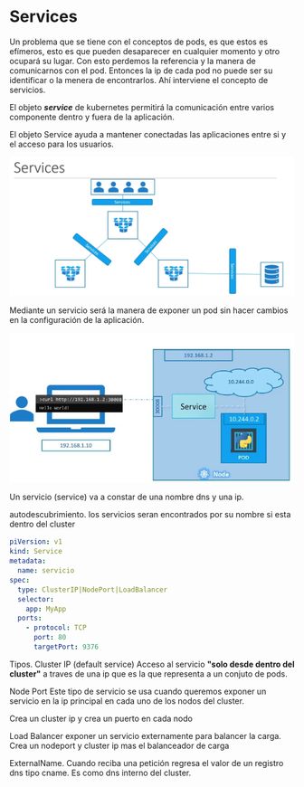 # Services

Un problema que se tiene con el conceptos de pods, es que estos es efímeros, esto es que pueden desaparecer en cualquier momento y otro ocupará su lugar. Con esto perdemos la referencia y la manera de comunicarnos con el pod. Entonces la ip de cada pod no puede ser su identificar o la menera de encontrarlos. Ahí interviene el concepto de servicios.

El objeto ***service*** de kubernetes permitirá la comunicación entre varios componente dentro y fuera de la aplicación.

El objeto Service ayuda a mantener conectadas las aplicaciones entre si y el acceso para los usuarios. 

![Services](../img/arq_services.jpg)

Mediante un servicio será la manera de exponer  un pod sin hacer cambios en la configuración de la aplicación.

![servicio expuesto](../img/serviceport.jpg)

Un servicio (service) va a constar de una nombre dns y una ip. 

autodescubrimiento. 
los servicios seran encontrados por su nombre si esta dentro del cluster

~~~yaml
piVersion: v1
kind: Service
metadata:
  name: servicio
spec:
  type: ClusterIP|NodePort|LoadBalancer
  selector:
    app: MyApp
  ports:
    - protocol: TCP
      port: 80
      targetPort: 9376

~~~

Tipos. Cluster IP (default service)
Acceso al servicio **\"solo desde dentro del cluster\"** a traves de una ip que es la que representa a un conjuto de pods.

Node Port
Este tipo de servicio se usa cuando queremos exponer un servicio en la ip principal en cada uno de los nodos del cluster.

Crea un cluster ip y crea un puerto en cada nodo 


Load Balancer exponer un servicio externamente para balancer la carga. Crea un nodeport y cluster ip mas el balanceador de carga

ExternalName. Cuando reciba una petición regresa el valor de un registro dns tipo cname. Es como  dns interno del cluster.




